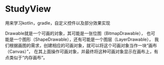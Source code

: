 # StudyView
用来学习kotlin，gradle，自定义控件以及部分效果实现

Drawable就是一个可画的对象，其可能是一张位图（BitmapDrawable），
也可能是一个图形（ShapeDrawable），还有可能是一个图层（LayerDrawable），
我们根据画图的需求，创建相应的可画对象，就可以将这个可画对象当作一块“画布（Canvas）”，
在其上面操作可画对象，并最终将这种可画对象显示在画布上，有点类似于“内存画布“。


